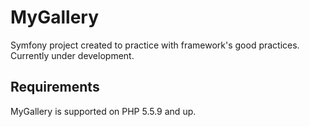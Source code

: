# MyGallery

Symfony project created to practice with framework's good practices. Currently under development.

Requirements
------------

MyGallery is supported on PHP 5.5.9 and up.
